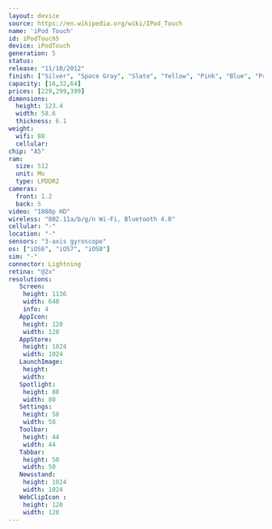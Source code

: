 ```yaml
---
layout: device
source: https://en.wikipedia.org/wiki/IPod_Touch
name: 'iPod Touch'
id: iPodTouch5
device: iPodTouch
generation: 5
status:
release: "11/10/2012"
finish: ["Silver", "Space Gray", "Slate", "Yellow", "Pink", "Blue", "Product Red"]
capacity: [16,32,64]
prices: [229,299,399]
dimensions:
  height: 123.4
  width: 58.6
  thickness: 6.1
weight:
  wifi: 88
  cellular:
chip: "A5"
ram:
  size: 512
  unit: Mo
  type: LPDDR2
cameras:
  front: 1.2
  back: 5
video: "1080p HD"
wireless: "802.11a/b/g/n Wi‑Fi, Bluetooth 4.0"
cellular: "-"
location: "-"
sensors: "3-axis gyroscope"
os: ["iOS6", "iOS7", "iOS8"]
sim: "-"
connector: Lightning
retina: "@2x"
resolutions:
   Screen:
    height: 1136
    width: 640
    info: 4
   AppIcon:
    height: 120
    width: 120
   AppStore:
    height: 1024
    width: 1024
   LaunchImage:
    height: 
    width: 
   Spotlight:
    height: 80
    width: 80
   Settings:
    height: 58
    width: 58
   Toolbar:
    height: 44
    width: 44
   Tabbar:
    height: 50
    width: 50
   Newsstand:
    height: 1024
    width: 1024
   WebClipIcon :
    height: 120
    width: 120
---
```

